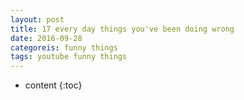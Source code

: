 ```yaml
---
layout: post
title: 17 every day things you've been doing wrong
date: 2016-09-28
categoreis: funny things
tags: youtube funny things 
---
```


* content
{:toc}

